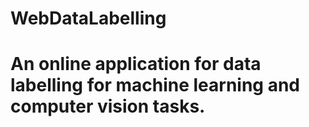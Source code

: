# WebDataLabelling
# An online application for data labelling for machine learning and computer vision tasks.


